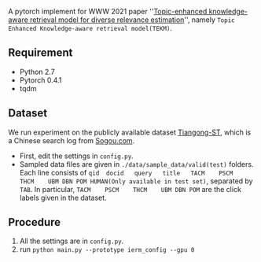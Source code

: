 A pytorch implement for WWW 2021 paper ''[Topic-enhanced knowledge-aware retrieval model for diverse relevance estimation](http://www.thuir.cn/group/~YQLiu/)'', namely `Topic Enhanced Knowledge-aware retrieval model(TEKM)`.

## Requirement
* Python 2.7
* Pytorch 0.4.1
* tqdm

## Dataset
We run experiment on the publicly available dataset [Tiangong-ST](http://www.thuir.cn/tiangong-st/), which is a Chinese search log from [Sogou.com](sogou.com). 

* First, edit the settings in `config.py`. 
* Sampled data files are given in `./data/sample_data/valid(test)` folders. Each line consists of `qid	docid	query	title	TACM	PSCM	THCM	UBM	DBN	POM	HUMAN(Only available in test set)`, separated by `TAB`. In particular, `TACM	PSCM	THCM	UBM	DBN	POM` are the click labels given in the dataset.

## Procedure
1. All the settings are in `config.py`.
2. run `python main.py --prototype ierm_config --gpu 0`

